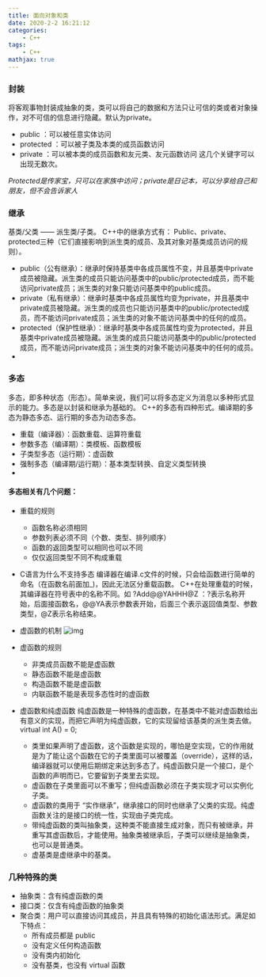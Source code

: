 ```yaml
---
title: 面向对象和类
date: 2020-2-2 16:21:12
categories:
    - C++
tags: 
    - C++
mathjax: true
---
```


### 封装
将客观事物封装成抽象的类，类可以将自己的数据和方法只让可信的类或者对象操作，对不可信的信息进行隐藏。默认为private。
* public ：可以被任意实体访问
* protected ：可以被子类及本类的成员函数访问
* private ：可以被本类的成员函数和友元类、友元函数访问
这几个关键字可以出现无数次。

*Protected是传家宝，只可以在家族中访问；private是日记本，可以分享给自己和朋友，但不会告诉家人*

### 继承
基类/父类 —— 派生类/子类。
C++中的继承方式有：
Public、private、protected三种（它们直接影响到派生类的成员、及其对象对基类成员访问的规则）。
* public（公有继承）：继承时保持基类中各成员属性不变，并且基类中private成员被隐藏。派生类的成员只能访问基类中的public/protected成员，而不能访问private成员；派生类的对象只能访问基类中的public成员。
* private（私有继承）：继承时基类中各成员属性均变为private，并且基类中private成员被隐藏。派生类的成员也只能访问基类中的public/protected成员，而不能访问private成员；派生类的对象不能访问基类中的任何的成员。
* protected（保护性继承）：继承时基类中各成员属性均变为protected，并且基类中private成员被隐藏。派生类的成员只能访问基类中的public/protected成员，而不能访问private成员；派生类的对象不能访问基类中的任何的成员。
* 
### 多态
多态，即多种状态（形态）。简单来说，我们可以将多态定义为消息以多种形式显示的能力。多态是以封装和继承为基础的。
C++的多态有四种形式。编译期的多态为静态多态、运行期的多态为动态多态。
* 重载（编译器）：函数重载、运算符重载
* 参数多态（编译期）：类模板、函数模板
* 子类型多态（运行期）：虚函数
* 强制多态（编译期/运行期）：基本类型转换、自定义类型转换
* 
#### 多态相关有几个问题：
* 重载的规则
	* 函数名称必须相同
	* 参数列表必须不同（个数、类型、排列顺序）
	* 函数的返回类型可以相同也可以不同
	* 仅仅返回类型不同不构成重载
	
* C语言为什么不支持多态
编译器在编译.c文件的时候，只会给函数进行简单的命名（在函数名前面加_)，因此无法区分重载函数。
C++在处理重载的时候，其编译器在符号表中的名称不同。如 ?Add@@YAHHH@Z ：?表示名称开始，后面接函数名，@@YA表示参数表开始，后面三个表示返回值类型、参数类型，@Z表示名称结束。

* 虚函数的机制
![img](https://s2.ax1x.com/2020/03/03/3fWeg0.png)

* 虚函数的规则
	* 非类成员函数不能是虚函数
	* 静态函数不能是虚函数
	* 构造函数不能是虚函数
	* 内联函数不能是表现多态性时的虚函数
	
* 虚函数和纯虚函数
纯虚函数是一种特殊的虚函数，在基类中不能对虚函数给出有意义的实现，而把它声明为纯虚函数，它的实现留给该基类的派生类去做。
  virtual int A() = 0;
	* 类里如果声明了虚函数，这个函数是实现的，哪怕是空实现，它的作用就是为了能让这个函数在它的子类里面可以被覆盖（override），这样的话，编译器就可以使用后期绑定来达到多态了。纯虚函数只是一个接口，是个函数的声明而已，它要留到子类里去实现。
	* 虚函数在子类里面可以不重写；但纯虚函数必须在子类实现才可以实例化子类。
	* 虚函数的类用于 “实作继承”，继承接口的同时也继承了父类的实现。纯虚函数关注的是接口的统一性，实现由子类完成。
	* 带纯虚函数的类叫抽象类，这种类不能直接生成对象，而只有被继承，并重写其虚函数后，才能使用。抽象类被继承后，子类可以继续是抽象类，也可以是普通类。
	* 虚基类是虚继承中的基类。
	
### 几种特殊的类
* 抽象类：含有纯虚函数的类
* 接口类：仅含有纯虚函数的抽象类
* 聚合类：用户可以直接访问其成员，并且具有特殊的初始化语法形式。满足如下特点：
	* 所有成员都是 public
	* 没有定义任何构造函数
	* 没有类内初始化
	* 没有基类，也没有 virtual 函数 



